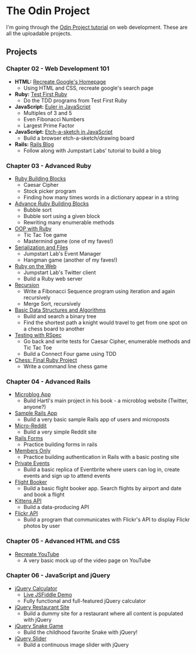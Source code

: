 # The Odin Project

I'm going through the [Odin Project tutorial](http://www.theodinproject.com) on web development. These are all the uploadable projects.

## Projects

### Chapter 02 - Web Development 101

- **HTML:** [Recreate Google's Homepage](https://github.com/craftykate/odin-project/tree/master/Chapter_02-Web_Development_101/google_homepage)
	- Using HTML and CSS, recreate google's search page
- **Ruby:** [Test First Ruby](https://github.com/craftykate/odin-project/tree/master/Chapter_02-Web_Development_101/test_first_ruby)
	- Do the TDD programs from Test First Ruby
- **JavaScript:** [Euler in JavaScript](https://github.com/craftykate/odin-project/tree/master/Chapter_02-Web_Development_101/euler_in_javascript)
	- Multiples of 3 and 5
	- Even Fibonacci Numbers
	- Largest Prime Factor
- **JavaScript:** [Etch-a-sketch in JavaScript](https://github.com/craftykate/odin-project/tree/master/Chapter_02-Web_Development_101/etch_a_sketch)
	- Build a browser etch-a-sketch/drawing board
- **Rails:** [Rails Blog](https://github.com/craftykate/odin-project/tree/master/Chapter_02-Web_Development_101/jumpstart_rails_blog)
	- Follow along with Jumpstart Labs' tutorial to build a blog

### Chapter 03 - Advanced Ruby

- [Ruby Building Blocks](https://github.com/craftykate/odin-project/tree/master/Chapter_03-Advanced_Ruby/ruby_building_blocks)
	- Caesar Cipher
	- Stock picker program
	- Finding how many times words in a dictionary appear in a string
- [Advance Ruby Building Blocks](https://github.com/craftykate/odin-project/tree/master/Chapter_03-Advanced_Ruby/advanced_building_blocks)
	- Bubble sort
	- Bubble sort using a given block
	- Rewriting many enumerable methods
- [OOP with Ruby](https://github.com/craftykate/odin-project/tree/master/Chapter_03-Advanced_Ruby/oop_with_ruby)
	- Tic Tac Toe game
	- Mastermind game (one of my faves!)
- [Serialization and Files](https://github.com/craftykate/odin-project/tree/master/Chapter_03-Advanced_Ruby/serialization_and_files)
	- Jumpstart Lab's Event Manager
	- Hangman game (another of my faves!)
- [Ruby on the Web](https://github.com/craftykate/odin-project/tree/master/Chapter_03-Advanced_Ruby/ruby_on_the_web)
	- Jumpstart Lab's Twitter client
	- Build a Ruby web server
- [Recursion](https://github.com/craftykate/odin-project/tree/master/Chapter_03-Advanced_Ruby/recursion)
	- Write a Fibonacci Sequence program using iteration and again recursively
	- Merge Sort, recursively
- [Basic Data Structures and Algorithms](https://github.com/craftykate/odin-project/tree/master/Chapter_03-Advanced_Ruby/data_structures_and_algorithms)
	- Build and search a binary tree
	- Find the shortest path a knight would travel to get from one spot on a chess board to another
- [Testing with RSpec](https://github.com/craftykate/odin-project/tree/master/Chapter_03-Advanced_Ruby/testing_with_rspec)
	- Go back and write tests for Caesar Cipher, enumerable methods and Tic Tac Toe
	- Build a Connect Four game using TDD
- [Chess: Final Ruby Project](https://github.com/craftykate/odin-project/tree/master/Chapter_03-Advanced_Ruby/chess)
	- Write a command line chess game

### Chapter 04 - Advanced Rails

- [Microblog App](https://github.com/craftykate/odin-project/tree/master/Chapter_04-Advanced_Rails/microblog_rails)
	- Build Hartl's main project in his book - a microblog website (Twitter, anyone?)
- [Sample Rails App](https://github.com/craftykate/odin-project/tree/master/Chapter_04-Advanced_Rails/sample_rails_app)
	- Build a very basic sample Rails app of users and microposts
- [Micro-Reddit](https://github.com/craftykate/odin-project/tree/master/Chapter_04-Advanced_Rails/micro-reddit)
	- Build a very simple Reddit site
- [Rails Forms](https://github.com/craftykate/odin-project/tree/master/Chapter_04-Advanced_Rails/forms)
	- Practice building forms in rails
- [Members Only](https://github.com/craftykate/odin-project/tree/master/Chapter_04-Advanced_Rails/members-only)
	- Practice building authentication in Rails with a basic posting site
- [Private Events](https://github.com/craftykate/odin-project/tree/master/Chapter_04-Advanced_Rails/private_events)
	- Build a basic replica of Eventbrite where users can log in, create events and sign up to attend events
- [Flight Booker](https://github.com/craftykate/odin-project/tree/master/Chapter_04-Advanced_Rails/flight-booker)
	- Build a basic flight booker app. Search flights by airport and date and book a flight
- [Kittens API](https://github.com/craftykate/odin-project/tree/master/Chapter_04-Advanced_Rails/kittens-api)
	- Build a data-producing API
- [Flickr API](https://github.com/craftykate/odin-project/tree/master/Chapter_04-Advanced_Rails/flickr-api)
	- Build a program that communicates with Flickr's API to display Flickr photos by user

### Chapter 05 - Advanced HTML and CSS

- [Recreate YouTube](https://github.com/craftykate/odin-project/tree/master/Chapter_05-Advanced_HTML_and_CSS/youtube)
	- A very basic mock up of the video page on YouTube

### Chapter 06 - JavaScript and jQuery

- [jQuery Calculator](https://github.com/craftykate/odin-project/tree/master/Chapter_06-JavaScript_and_jQuery/calculator)
	- [Live JSFiddle Demo](http://jsfiddle.net/craftykate/k9ewcpvr/embedded/result/)
	- Fully functional and full-featured jQuery calculator
- [jQuery Restaurant Site](https://github.com/craftykate/odin-project/tree/master/Chapter_06-JavaScript_and_jQuery/restaurant)
	- Build a dummy site for a restaurant where all content is populated with jQuery
- [jQuery Snake Game](https://github.com/craftykate/odin-project/tree/master/Chapter_06-JavaScript_and_jQuery/snake)
	- Build the childhood favorite Snake with jQuery!
- [jQuery Slider](https://github.com/craftykate/odin-project/tree/master/Chapter_06-JavaScript_and_jQuery/slider)
	- Build a continuous image slider with jQuery

